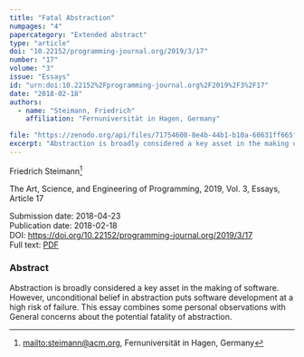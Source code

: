```yaml
---
title: "Fatal Abstraction"
numpages: "4"
papercategory: "Extended abstract"
type: "article"
doi: "10.22152/programming-journal.org/2019/3/17"
number: "17"
volume: "3"
issue: "Essays"
id: "urn:doi:10.22152%2Fprogramming-journal.org%2F2019%2F3%2F17"
date: "2018-02-18"
authors: 
  - name: "Steimann, Friedrich"
    affiliation: "Fernuniversität in Hagen, Germany"

file: "https://zenodo.org/api/files/71754608-8e4b-44b1-b10a-60631ff665f5/FatalAbstraction.pdf"
excerpt: "Abstraction is broadly considered a key asset in the making of software. However, unconditional belief in abstraction puts software development at a high risk of failure. This essay combines some personal observations with General concerns about the potential fatality of abstraction."
---
```

Friedrich Steimann[^1]

The Art, Science, and Engineering of Programming, 2019, Vol. 3, Essays, Article 17

Submission date: 2018-04-23  
Publication date: 2018-02-18  
DOI: <https://doi.org/10.22152/programming-journal.org/2019/3/17>  
Full text: [PDF](https://zenodo.org/record/6298949)  


### Abstract

Abstraction is broadly considered a key asset in the making of software. However, unconditional belief in abstraction puts software development at a high risk of failure. This essay combines some personal observations with General concerns about the potential fatality of abstraction.


[^1]: <mailto:steimann@acm.org>, Fernuniversität in Hagen, Germany
